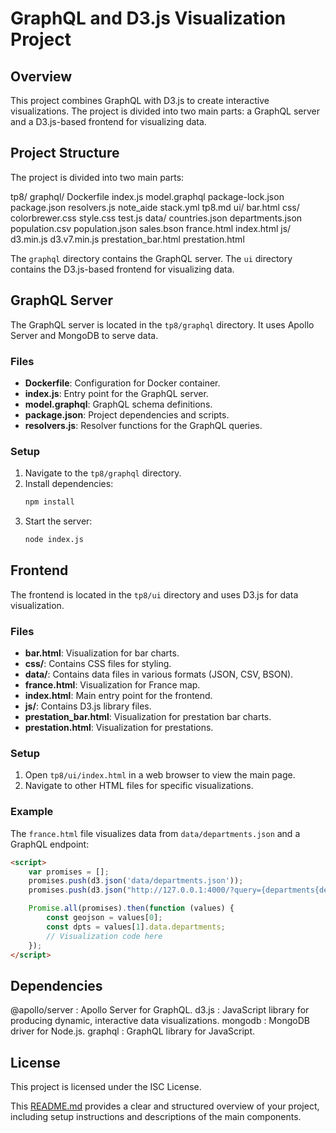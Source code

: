 # GraphQL and D3.js Visualization Project

## Overview

This project combines GraphQL with D3.js to create interactive visualizations. The project is divided into two main parts: a GraphQL server and a D3.js-based frontend for visualizing data.

## Project Structure

The project is divided into two main parts:

tp8/
    graphql/
        Dockerfile
        index.js
        model.graphql
        package-lock.json
        package.json
        resolvers.js
    note_aide
    stack.yml
    tp8.md
    ui/
        bar.html
        css/
            colorbrewer.css
            style.css
            test.js
        data/
            countries.json
            departments.json
            population.csv
            population.json
            sales.bson
        france.html
        index.html
        js/
            d3.min.js
            d3.v7.min.js
        prestation_bar.html
        prestation.html

The `graphql` directory contains the GraphQL server. The `ui` directory contains the D3.js-based frontend for visualizing data.


## GraphQL Server

The GraphQL server is located in the `tp8/graphql` directory. It uses Apollo Server and MongoDB to serve data.

### Files

- **Dockerfile**: Configuration for Docker container.
- **index.js**: Entry point for the GraphQL server.
- **model.graphql**: GraphQL schema definitions.
- **package.json**: Project dependencies and scripts.
- **resolvers.js**: Resolver functions for the GraphQL queries.

### Setup

1. Navigate to the `tp8/graphql` directory.
2. Install dependencies:
    ```sh
    npm install
    ```
3. Start the server:
    ```sh
    node index.js
    ```

## Frontend

The frontend is located in the `tp8/ui` directory and uses D3.js for data visualization.

### Files

- **bar.html**: Visualization for bar charts.
- **css/**: Contains CSS files for styling.
- **data/**: Contains data files in various formats (JSON, CSV, BSON).
- **france.html**: Visualization for France map.
- **index.html**: Main entry point for the frontend.
- **js/**: Contains D3.js library files.
- **prestation_bar.html**: Visualization for prestation bar charts.
- **prestation.html**: Visualization for prestations.

### Setup

1. Open `tp8/ui/index.html` in a web browser to view the main page.
2. Navigate to other HTML files for specific visualizations.

### Example

The `france.html` file visualizes data from `data/departments.json` and a GraphQL endpoint:

```html
<script>
    var promises = [];
    promises.push(d3.json('data/departments.json'));
    promises.push(d3.json("http://127.0.0.1:4000/?query={departments{department count}}"));

    Promise.all(promises).then(function (values) {
        const geojson = values[0];
        const dpts = values[1].data.departments;
        // Visualization code here
    });
</script>
```

## Dependencies

@apollo/server : Apollo Server for GraphQL.
d3.js : JavaScript library for producing dynamic, interactive data visualizations.
mongodb : MongoDB driver for Node.js.
graphql : GraphQL library for JavaScript.

## License

This project is licensed under the ISC License. 

This [README.md](http://_vscodecontentref_/#%7B%22uri%22%3A%7B%22%24mid%22%3A1%2C%22fsPath%22%3A%22c%3A%5C%5CUsers%5C%5Celagg%5C%5CDocuments%5C%5CCours%5C%5CM1%5C%5CS7%5C%5CData%20Base%5C%5Cbdd_22007315_21910171%281%29%5C%5CREADME.md%22%2C%22_sep%22%3A1%2C%22path%22%3A%22%2Fc%3A%2FUsers%2Felagg%2FDocuments%2FCours%2FM1%2FS7%2FData%20Base%2Fbdd_22007315_21910171%281%29%2FREADME.md%22%2C%22scheme%22%3A%22file%22%7D%7D) provides a clear and structured overview of your project, including setup instructions and descriptions of the main components.